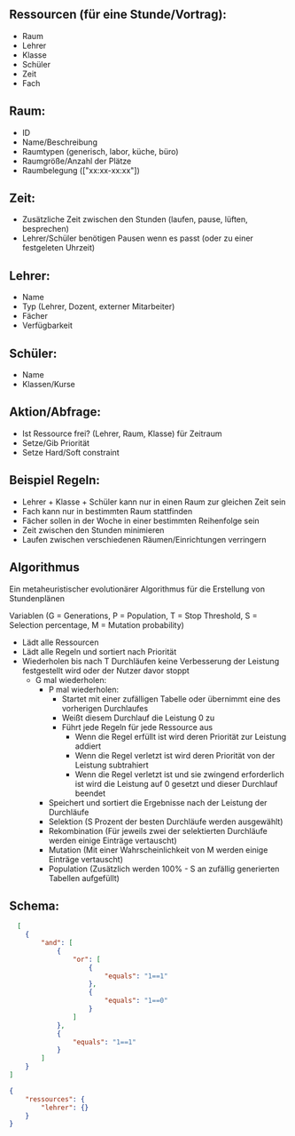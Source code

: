 
## Ressourcen (für eine Stunde/Vortrag):
- Raum
- Lehrer
- Klasse
- Schüler
- Zeit
- Fach

## Raum:
- ID
- Name/Beschreibung
- Raumtypen (generisch, labor, küche, büro)
- Raumgröße/Anzahl der Plätze
- Raumbelegung (["xx:xx-xx:xx"])

## Zeit:
- Zusätzliche Zeit zwischen den Stunden (laufen, pause, lüften, besprechen)
- Lehrer/Schüler benötigen Pausen wenn es passt (oder zu einer festgeleten Uhrzeit)

## Lehrer:
- Name
- Typ (Lehrer, Dozent, externer Mitarbeiter)
- Fächer
- Verfügbarkeit

## Schüler:
- Name
- Klassen/Kurse

## Aktion/Abfrage:
- Ist Ressource frei? (Lehrer, Raum, Klasse) für Zeitraum
- Setze/Gib Priorität
- Setze Hard/Soft constraint

## Beispiel Regeln:
- Lehrer + Klasse + Schüler kann nur in einen Raum zur gleichen Zeit sein
- Fach kann nur in bestimmten Raum stattfinden
- Fächer sollen in der Woche in einer bestimmten Reihenfolge sein
- Zeit zwischen den Stunden minimieren
- Laufen zwischen verschiedenen Räumen/Einrichtungen verringern

## Algorithmus 
Ein metaheuristischer evolutionärer Algorithmus für die Erstellung von Stundenplänen

Variablen (G = Generations, P = Population, T = Stop Threshold, S = Selection percentage, M = Mutation probability)

- Lädt alle Ressourcen
- Lädt alle Regeln und sortiert nach Priorität
- Wiederholen bis nach T Durchläufen keine Verbesserung der Leistung festgestellt wird oder der Nutzer davor stoppt
	- G mal wiederholen:
		- P mal wiederholen:
			- Startet mit einer zufälligen Tabelle oder übernimmt eine des vorherigen Durchlaufes
			- Weißt diesem Durchlauf die Leistung 0 zu
			- Führt jede Regeln für jede Ressource aus
				- Wenn die Regel erfüllt ist wird deren Priorität zur Leistung addiert
				- Wenn die Regel verletzt ist wird deren Priorität von der Leistung subtrahiert
				- Wenn die Regel verletzt ist und sie zwingend erforderlich ist wird die Leistung auf 0 gesetzt und dieser Durchlauf beendet
		- Speichert und sortiert die Ergebnisse nach der Leistung der Durchläufe
		- Selektion (S Prozent der besten Durchläufe werden ausgewählt)
		- Rekombination (Für jeweils zwei der selektierten Durchläufe werden einige Einträge vertauscht)
		- Mutation (Mit einer Wahrscheinlichkeit von M werden einige Einträge vertauscht)
		- Population (Zusätzlich werden 100% - S an zufällig generierten Tabellen aufgefüllt)


## Schema:
```json
  [
	{
		"and": [
			{
				"or": [
					{
						"equals": "1==1"
					},
					{
						"equals": "1==0"
					}
				]
			},
			{
				"equals": "1==1"
			}
		]
	}
]
```

```json
{
	"ressources": {
		"lehrer": {}
	}
}
```

